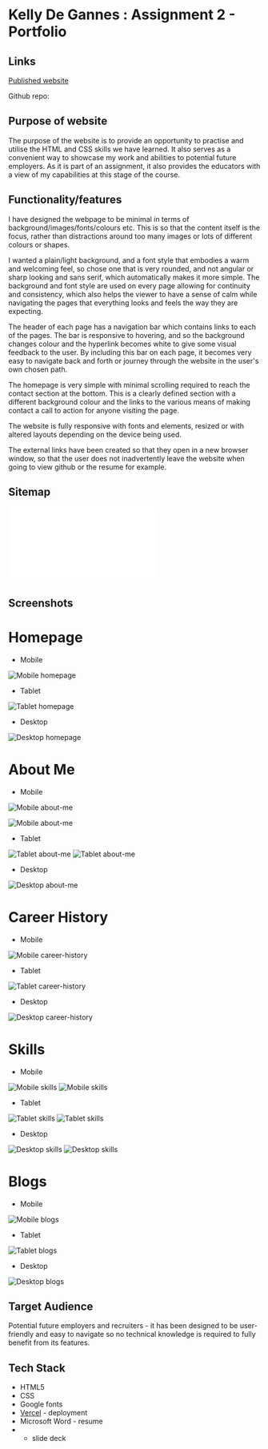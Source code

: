 # Kelly De Gannes : Assignment 2 - Portfolio

## Links 
[Published website](https://assignment2-portfolio.vercel.app/)

Github repo: 

## Purpose of website
The purpose of the website is to provide an opportunity to practise and utilise the HTML and CSS skills we have learned. It also serves as a convenient way to showcase my work and abilities to potential future employers. As it is part of an assignment, it also provides the educators with a view of my capabilities at this stage of the course.

## Functionality/features
I have designed the webpage to be minimal in terms of background/images/fonts/colours etc. This is so that the content itself is the focus, rather than distractions around too many images or lots of different colours or shapes.

I wanted a plain/light background, and a font style that embodies a warm and welcoming feel, so chose one that is very rounded, and not angular or sharp looking and sans serif, which automatically makes it more simple. The background and font style are used on every page allowing for continuity and consistency, which also helps the viewer to have a sense of calm while navigating the pages that everything looks and feels the way they are expecting.

The header of each page has a navigation bar which contains links to each of the pages. The bar is responsive to hovering, and so the background changes colour and the hyperlink becomes white to give some visual feedback to the user. By including this bar on each page, it becomes very easy to navigate back and forth or journey through the website in the user's own chosen path.

The homepage is very simple with minimal scrolling required to reach the contact section at the bottom. This is a clearly defined section with a different background colour and the links to the various means of making contact a call to action for anyone visiting the page.

The website is fully responsive with fonts and elements, resized or with altered layouts depending on the device being used.

The external links have been created so that they open in a new browser window, so that the user does not inadvertently leave the website when going to view github or the resume for example. 

## Sitemap
![Sitemap](./docs/sitemap.pdf)

## Screenshots
# Homepage
- Mobile

![Mobile homepage](./docs/homepage-mobile.png)  
- Tablet

![Tablet homepage](./docs/homepage-tablet.png)  

- Desktop

![Desktop homepage](./docs/homepage-desktop.png)


# About Me
- Mobile

![Mobile about-me](/docs/about-me-mobile-1.png)  

![Mobile about-me](/docs/about-me-mobile-2.png)  
- Tablet

![Tablet about-me](/docs/about-me-tablet-1.png)  ![Tablet about-me](/docs/about-me-tablet-2.png)

- Desktop

![Desktop about-me](/docs/about-me-desktop.png)  



# Career History
- Mobile

![Mobile career-history](/docs/career-history-mobile.png)
- Tablet

![Tablet career-history](/docs/career-history-tablet.png)

- Desktop

![Desktop career-history](/docs/career-history-desktop.png)



# Skills
- Mobile

![Mobile skills](/docs/skills-mobile-1.png)  ![Mobile skills](/docs/skills-mobile-2.png)  
- Tablet

![Tablet skills](/docs/skills-tablet-1.png)  ![Tablet skills](/docs/skills-tablet-2.png)

- Desktop

![Desktop skills](/docs/skills-desktop-1.png)  ![Desktop skills](/docs/skills-desktop-2.png)



# Blogs
- Mobile

![Mobile blogs](/docs/blogs-mobile.png)  
- Tablet

![Tablet blogs](/docs/blogs-tablet.png)  

- Desktop

![Desktop blogs](/docs/blogs-desktop.png)


## Target Audience
Potential future employers and recruiters - it has been designed to be user-friendly and easy to navigate so no technical knowledge is required to fully benefit from its features.

## Tech Stack
- HTML5
- CSS
- Google fonts
- [Vercel](https://vercel.com) - deployment
- Microsoft Word - resume
- - slide deck
